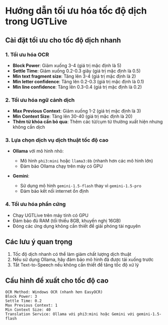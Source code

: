 # Hướng dẫn tối ưu hóa tốc độ dịch trong UGTLive

## Cài đặt tối ưu cho tốc độ dịch nhanh

### 1. Tối ưu hóa OCR
- **Block Power**: Giảm xuống 3-4 (giá trị mặc định là 5)
- **Settle Time**: Giảm xuống 0.2-0.3 giây (giá trị mặc định là 0.5)
- **Min text fragment size**: Tăng lên 3-4 (giá trị mặc định là 2)
- **Min letter confidence**: Tăng lên 0.2-0.3 (giá trị mặc định là 0.1)
- **Min line confidence**: Tăng lên 0.3-0.4 (giá trị mặc định là 0.2)

### 2. Tối ưu hóa ngữ cảnh dịch
- **Max Previous Context**: Giảm xuống 1-2 (giá trị mặc định là 3)
- **Min Context Size**: Tăng lên 30-40 (giá trị mặc định là 20)
- **Thêm từ khóa cần bỏ qua**: Thêm các từ/cụm từ thường xuất hiện nhưng không cần dịch

### 3. Lựa chọn dịch vụ dịch thuật tốc độ cao
- **Ollama** với mô hình nhỏ:
  - Mô hình `phi3:mini` hoặc `llama3:8b` (nhanh hơn các mô hình lớn)
  - Đảm bảo Ollama chạy trên máy có GPU

- **Gemini**:
  - Sử dụng mô hình `gemini-1.5-flash` thay vì `gemini-1.5-pro`
  - Đảm bảo kết nối internet ổn định

### 4. Tối ưu hóa phần cứng
- Chạy UGTLive trên máy tính có GPU
- Đảm bảo đủ RAM (tối thiểu 8GB, khuyến nghị 16GB)
- Đóng các ứng dụng không cần thiết để giải phóng tài nguyên

## Các lưu ý quan trọng
1. Tốc độ dịch nhanh có thể làm giảm chất lượng dịch thuật
2. Nếu sử dụng Ollama, hãy đảm bảo mô hình đã được tải xuống trước
3. Tắt Text-to-Speech nếu không cần thiết để tăng tốc độ xử lý

## Cấu hình đề xuất cho tốc độ cao
```
OCR Method: Windows OCR (nhanh hơn EasyOCR)
Block Power: 3
Settle Time: 0.2
Max Previous Context: 1
Min Context Size: 40
Translation Service: Ollama với phi3:mini hoặc Gemini với gemini-1.5-flash
```